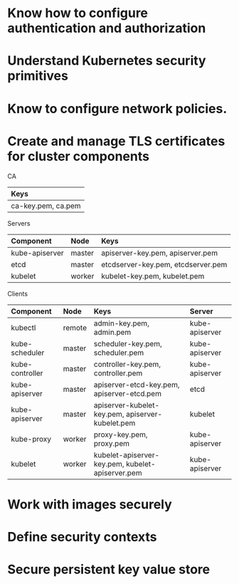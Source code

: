 # Know how to configure authentication and authorization
# Understand Kubernetes security primitives
# Know to configure network policies.
# Create and manage TLS certificates for cluster components
CA

| Keys               |
|:------------------ |
| ca-key.pem, ca.pem |

Servers

| Component      | Node   | Keys                               |
|:-------------- |:------ |:---------------------------------- |
| kube-apiserver | master | apiserver-key.pem, apiserver.pem   |
| etcd           | master | etcdserver-key.pem, etcdserver.pem |
| kubelet        | worker | kubelet-key.pem, kubelet.pem       |

Clients

| Component       | Node   |  Keys                                            | Server         |
|:--------------- |:------ |:------------------------------------------------ |:-------------- |
| kubectl         | remote | admin-key.pem, admin.pem                         | kube-apiserver |
| kube-scheduler  | master | scheduler-key.pem, scheduler.pem                 | kube-apiserver |
| kube-controller | master | controller-key.pem, controller.pem               | kube-apiserver |
| kube-apiserver  | master | apiserver-etcd-key.pem, apiserver-etcd.pem       | etcd           |
| kube-apiserver  | master | apiserver-kubelet-key.pem, apiserver-kubelet.pem | kubelet        |
| kube-proxy      | worker | proxy-key.pem, proxy.pem                         | kube-apiserver |
| kubelet         | worker | kubelet-apiserver-key.pem, kubelet-apiserver.pem | kube-apiserver |

# Work with images securely
# Define security contexts
# Secure persistent key value store
